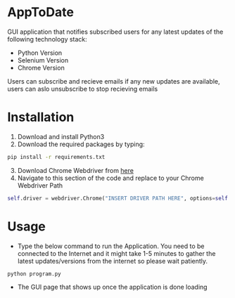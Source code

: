 # AppToDate

GUI application that notifies subscribed users for any latest updates of the following technology stack:
- Python Version
- Selenium Version
- Chrome Version

Users can subscribe and recieve emails if any new updates are available, users can aslo unsubscribe to stop recieving emails



# Installation
 1. Download and install Python3
 2. Download the required packages by typing:
 ```bash
pip install -r requirements.txt
```
 3. Download Chrome Webdriver from <a href="https://chromedriver.chromium.org/downloads">here</a>
 4. Navigate to this section of the code and replace to your Chrome Webdriver Path
``` python
self.driver = webdriver.Chrome("INSERT DRIVER PATH HERE", options=self.options)
```

# Usage

- Type the below command to run the Application. You need to be connected to the Internet and it might take 1-5 minutes to gather the latest updates/versions from the internet so please wait patiently.
``` python
python program.py
```

- The GUI page that shows up once the application is done loading 




        

 
 
 
 
 
        
